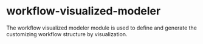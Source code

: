 # workflow-visualized-modeler
 The workflow visualized modeler module is used to define and generate the customizing workflow structure by visualization.

